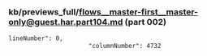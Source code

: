 ### kb/previews_full/flows__master-first__master-only@guest.har.part104.md (part 002)

```md
lineNumber": 0,
                      "columnNumber": 4732
      
```

```
